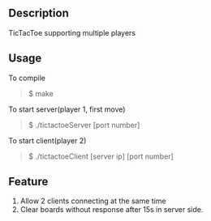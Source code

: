 ## Description
TicTacToe supporting multiple players

## Usage
To compile

> $ make

To start server(player 1, first move)

> $ ./tictactoeServer [port number]

To start client(player 2)
> $ ./tictactoeClient [server ip] [port number]

## Feature
1. Allow 2 clients connecting at the same time
2. Clear boards without response after 15s in server side.
